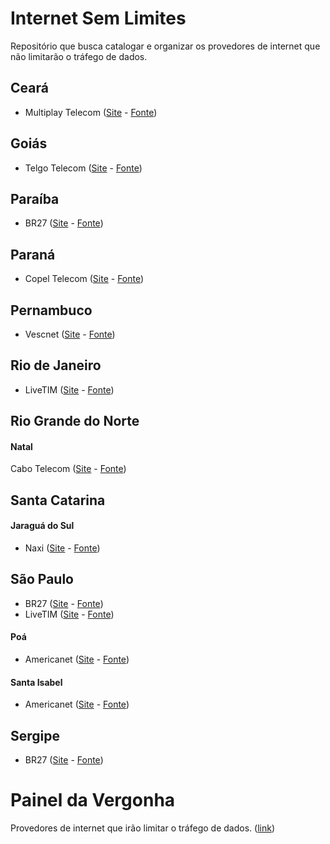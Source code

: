# Internet Sem Limites
Repositório que busca catalogar e organizar os provedores de internet que não limitarão o tráfego de dados.

## Ceará
- Multiplay Telecom ([Site](http://www.multiplaytelecom.com.br/) - [Fonte](https://archive.is/aLHyp))

## Goiás
- Telgo Telecom ([Site](http://telgo.com.br/) - [Fonte](https://archive.is/2Hm37))

## Paraíba
- BR27 ([Site](http://www.br27.com.br/) - [Fonte](https://archive.is/rggZG))

## Paraná
- Copel Telecom ([Site](http://www.copeltelecom.com/site/) - [Fonte](https://archive.is/YWaqe))

## Pernambuco
- Vescnet ([Site](http://www.vescnet.com.br/) - [Fonte](https://archive.is/XAMlb))

## Rio de Janeiro
- LiveTIM ([Site](http://www.livetim.tim.com.br/) - [Fonte](https://archive.is/H5kYp))

## Rio Grande do Norte
#### Natal

Cabo Telecom ([Site](http://cabotelecom.com.br) - [Fonte](https://archive.is/WZkct))

## Santa Catarina
#### Jaraguá do Sul
- Naxi ([Site](http://www.naxi.com.br/) - [Fonte](https://archive.is/nclhr))

## São Paulo
- BR27 ([Site](http://www.br27.com.br/) - [Fonte](https://archive.is/rggZG))
- LiveTIM ([Site](http://www.livetim.tim.com.br/) - [Fonte](https://archive.is/H5kYp))

#### Poá
- Americanet ([Site](http://www.americanet.com.br/) - [Fonte](http://archive.is/4NAlY))

#### Santa Isabel
- Americanet ([Site](http://www.americanet.com.br/) - [Fonte](http://archive.is/4NAlY))

## Sergipe
- BR27 ([Site](http://www.br27.com.br/) - [Fonte](https://archive.is/rggZG))

# Painel da Vergonha
Provedores de internet que irão limitar o tráfego de dados. ([link](HALL_OF_SHAME.md))
